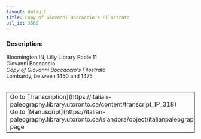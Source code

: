 ```yaml
---
layout: default
title: Copy of Giovanni Boccaccio's Filostrato
utl_id: 3560
---
```


### Description:

Bloomington IN, Lilly Library Poole 11<br>
Giovanni Boccaccio<br>
_Copy of Giovanni Boccaccio's Filostrato_<br>
Lombardy, between 1450 and 1475<br>
 <br>
<table border=""0.5"" cellpadding=""1"" cellspacing=""1"" style=""width: 200px; background-color:#F8F8F8;""><tbody><tr><td>Go to [Transcription](https://italian-paleography.library.utoronto.ca/content/transcript_IP_318)<br>
Go to [Manuscript](https://italian-paleography.library.utoronto.ca/islandora/object/italianpaleography%3AIP_318) page</td></tr></tbody></table> <br>
